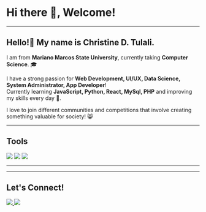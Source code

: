 # Hi there 👋, Welcome!

---

## Hello!👋 My name is **Christine D. Tulali**. 
I am from **Mariano Marcos State University**, currently taking **Computer Science**. 🎓

I have a strong passion for **Web Development, UI/UX, Data Science, System Administrator, App Developer**!  
Currently learning **JavaScript, Python, React, MySql, PHP** and improving my skills every day 🚀.


I love to join different communities and competitions that involve creating something valuable for society! 😸

---

## Tools
<p align="left">
  <img src="https://img.shields.io/badge/HTML5-E34F26?style=for-the-badge&logo=html5&logoColor=white"/>
  <img src="https://img.shields.io/badge/CSS3-1572B6?style=for-the-badge&logo=css3&logoColor=white"/>
  <img src="https://img.shields.io/badge/JavaScript-F7DF1E?style=for-the-badge&logo=javascript&logoColor=black"/>
  <!-- Add more tools badges here -->
</p>

---


---

## Let's Connect!
<p align="left">
  <a href="https://www.linkedin.com/in/christine-joy-marie-d-tulali-a15b661b9/" target="_blank">
    <img src="https://img.shields.io/badge/LinkedIn-0A66C2?style=for-the-badge&logo=linkedin&logoColor=white"/>
  </a>
  <a href="https://github.com/chrjym" target="_blank">
    <img src="https://img.shields.io/badge/GitHub-181717?style=for-the-badge&logo=github&logoColor=white"/>
  </a>
  <!-- Add more icons if needed -->
</p>

